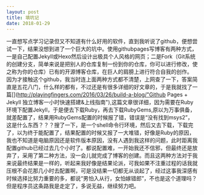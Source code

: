 ```yaml
---
layout: post
title: 填坑记
date: 2018-01-29
---
```


一直想写点学习记录但又不知道有什么好用的软件，直到我听说了github，便想尝试一下，结果没想到进了一个巨大的坑中。使用githubpages写博客有两种方式，一是自己配置Jekyll或Hexo然后设计出极具个人风格的网页；二是Fork（Git系统的创建分支，简单来说是把别人的仓库复制一份到你的仓库，你可以进行修改，使之称为你的仓库）已有的开源博客仓库，在巨人的肩膀上进行符合自我的创作。
因为才接触这个github，我当时连上面两种方式都不清楚，上网查了一下，答案简直是五花八门，什么样的都有，不过还是有很多详细的好文章的，于是我就找了一篇[](http://playingfingers.com/2016/03/26/build-a-blog/"Github Pages + Jekyll 独立博客一小时快速搭建&上线指南"),这篇文章很详细，因为需要在Ruby环境下配置Jekyll，于是便去下载Ruby，再去下载RubyGems,原以为万事俱备，就差配置了，结果用RubyGems配置的时候报了错，错误是“没有找到msys2”，这是什么东西？？？搜了一下，是一个shell命令行环境，然后又去下载，下载完了，以为终于能配置了，结果配置的时候又报了一大堆错，好像是Ruby的原因，我也不知道是电脑原因还是软件版本原因，没有人遇到我这样的问题，此时距离我配置github已经过去几个小时了。都说配置难，一开始我还不信邪，但最终还是放弃了，采用了第二种方法，没一会儿就完成了博客的创建。而且这两种方法对于我来说最终结果是一样的，听起来我好像是结果论派，可我如果不注重过程的话我就压根不会花那几小时去配置啊，可是没结果一切都无从谈起了，经过这事我深感有时候选择比努力重要的多，都说“男怕入从行，女怕嫁错郎”，不也是这个道理吗？但是程序员这条路我是走定了，多说无益，继续努力吧。
